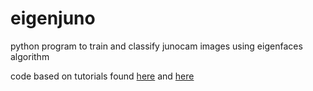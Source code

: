 # eigenjuno
python program to train and classify junocam images using eigenfaces algorithm

code based on tutorials found [here](https://pythonmachinelearning.pro/face-recognition-with-eigenfaces/) and [here](https://www.betterdatascience.com/eigenfaces%E2%80%8A-%E2%80%8Aface-classification-in-python/)
